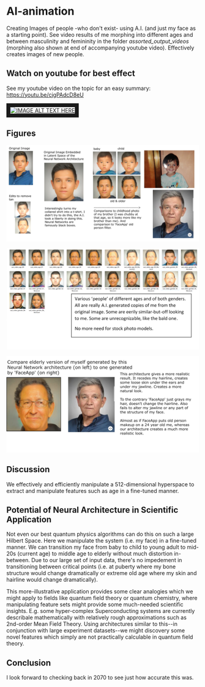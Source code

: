 # AI-animation
Creating Images of people -who don't exist- using A.I. (and just my face as a starting point). See video results of me morphing into different ages and between masculinity and femininity in the folder *assorted_output_videos* (morphing also shown at end of accompanying youtube video). Effectively creates images of new people. 

## Watch on youtube for best effect
See my youtube video on the topic for an easy summary:
https://youtu.be/cjgPAdcD8eU

<a href="http://www.youtube.com/watch?feature=player_embedded&v=cjgPAdcD8eU
" target="_blank"><img src="http://img.youtube.com/vi/cjgPAdcD8eU/0.jpg" 
alt="IMAGE ALT TEXT HERE" width="240" height="180" border="10" /></a>

## Figures
![alt text](https://github.com/GeorgeDavila/AI-animation/blob/master/fig1.jpg "Figure 1")

![alt text](https://github.com/GeorgeDavila/AI-animation/blob/master/fig2.png "Figure 2")

![alt text](https://github.com/GeorgeDavila/AI-animation/blob/master/fig3.jpg "Figure 3")

## Discussion

We effectively and efficiently manipulate a 512-dimensional hyperspace to extract and manipulate features such as age in a fine-tuned manner.  

## Potential of Neural Architecture in Scientific Application
Not even our best quantum physics algorithms can do this on such a large Hilbert Space. Here we manipulate the system (i.e. my face) in a fine-tuned manner. We can transition my face from baby to child to young adult to mid-20s (current age) to middle age to elderly without much distortion in-between. Due to our large set of input data, there's no impedement in transitioning between critical points (i.e. at puberty where my bone structure would change dramatically or extreme old age where my skin and hairline would change dramatically).

This more-illustrative application provides some clear analogies which we might apply to fields like quantum field theory or quantum chemistry, where manipulating feature sets might provide some much-needed scientific insights. E.g. some hyper-complex Superconducting systems are currently describale mathematically with relatively rough approximations such as 2nd-order Mean Field Theory. Using architectures similar to this--in conjunction with large experiment datasets--we might discovery some novel  features which simply are not practically calculable in quantum field theory. 

## Conclusion
I look forward to checking back in 2070 to see just how accurate this was. 

